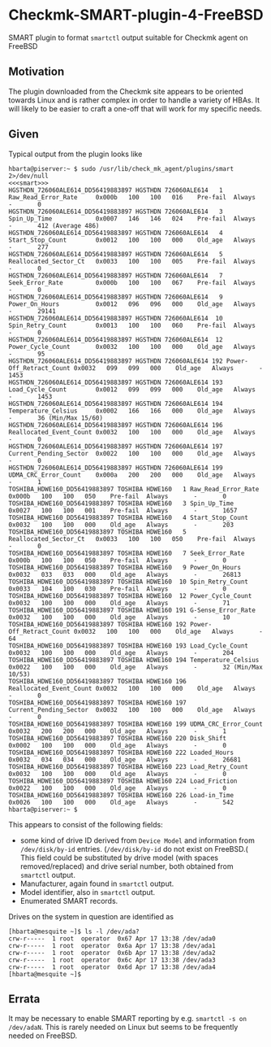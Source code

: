 # Checkmk-SMART-plugin-4-FreeBSD

SMART plugin to format `smartctl` output suitable for Checkmk agent on FreeBSD

## Motivation

The plugin downloaded from the Checkmk site appears to be oriented towards Linux and is rather complex in order to handle a variety of HBAs. It will likely to be easier to craft a one-off that will work for my specific needs.

## Given

Typical output from the plugin looks like

```text
hbarta@piserver:~ $ sudo /usr/lib/check_mk_agent/plugins/smart 2>/dev/null
<<<smart>>>
HGSTHDN_726060ALE614_DD56419883897 HGSTHDN 726060ALE614   1 Raw_Read_Error_Rate     0x000b   100   100   016    Pre-fail  Always       -       0
HGSTHDN_726060ALE614_DD56419883897 HGSTHDN 726060ALE614   3 Spin_Up_Time            0x0007   146   146   024    Pre-fail  Always       -       412 (Average 486)
HGSTHDN_726060ALE614_DD56419883897 HGSTHDN 726060ALE614   4 Start_Stop_Count        0x0012   100   100   000    Old_age   Always       -       277
HGSTHDN_726060ALE614_DD56419883897 HGSTHDN 726060ALE614   5 Reallocated_Sector_Ct   0x0033   100   100   005    Pre-fail  Always       -       0
HGSTHDN_726060ALE614_DD56419883897 HGSTHDN 726060ALE614   7 Seek_Error_Rate         0x000b   100   100   067    Pre-fail  Always       -       0
HGSTHDN_726060ALE614_DD56419883897 HGSTHDN 726060ALE614   9 Power_On_Hours          0x0012   096   096   000    Old_age   Always       -       29141
HGSTHDN_726060ALE614_DD56419883897 HGSTHDN 726060ALE614  10 Spin_Retry_Count        0x0013   100   100   060    Pre-fail  Always       -       0
HGSTHDN_726060ALE614_DD56419883897 HGSTHDN 726060ALE614  12 Power_Cycle_Count       0x0032   100   100   000    Old_age   Always       -       95
HGSTHDN_726060ALE614_DD56419883897 HGSTHDN 726060ALE614 192 Power-Off_Retract_Count 0x0032   099   099   000    Old_age   Always       -       1453
HGSTHDN_726060ALE614_DD56419883897 HGSTHDN 726060ALE614 193 Load_Cycle_Count        0x0012   099   099   000    Old_age   Always       -       1453
HGSTHDN_726060ALE614_DD56419883897 HGSTHDN 726060ALE614 194 Temperature_Celsius     0x0002   166   166   000    Old_age   Always       -       36 (Min/Max 15/60)
HGSTHDN_726060ALE614_DD56419883897 HGSTHDN 726060ALE614 196 Reallocated_Event_Count 0x0032   100   100   000    Old_age   Always       -       0
HGSTHDN_726060ALE614_DD56419883897 HGSTHDN 726060ALE614 197 Current_Pending_Sector  0x0022   100   100   000    Old_age   Always       -       0
HGSTHDN_726060ALE614_DD56419883897 HGSTHDN 726060ALE614 199 UDMA_CRC_Error_Count    0x000a   200   200   000    Old_age   Always       -       1
TOSHIBA_HDWE160_DD56419883897 TOSHIBA HDWE160   1 Raw_Read_Error_Rate     0x000b   100   100   050    Pre-fail  Always       -       0
TOSHIBA_HDWE160_DD56419883897 TOSHIBA HDWE160   3 Spin_Up_Time            0x0027   100   100   001    Pre-fail  Always       -       1657
TOSHIBA_HDWE160_DD56419883897 TOSHIBA HDWE160   4 Start_Stop_Count        0x0032   100   100   000    Old_age   Always       -       203
TOSHIBA_HDWE160_DD56419883897 TOSHIBA HDWE160   5 Reallocated_Sector_Ct   0x0033   100   100   050    Pre-fail  Always       -       0
TOSHIBA_HDWE160_DD56419883897 TOSHIBA HDWE160   7 Seek_Error_Rate         0x000b   100   100   050    Pre-fail  Always       -       0
TOSHIBA_HDWE160_DD56419883897 TOSHIBA HDWE160   9 Power_On_Hours          0x0032   033   033   000    Old_age   Always       -       26813
TOSHIBA_HDWE160_DD56419883897 TOSHIBA HDWE160  10 Spin_Retry_Count        0x0033   104   100   030    Pre-fail  Always       -       0
TOSHIBA_HDWE160_DD56419883897 TOSHIBA HDWE160  12 Power_Cycle_Count       0x0032   100   100   000    Old_age   Always       -       71
TOSHIBA_HDWE160_DD56419883897 TOSHIBA HDWE160 191 G-Sense_Error_Rate      0x0032   100   100   000    Old_age   Always       -       10
TOSHIBA_HDWE160_DD56419883897 TOSHIBA HDWE160 192 Power-Off_Retract_Count 0x0032   100   100   000    Old_age   Always       -       64
TOSHIBA_HDWE160_DD56419883897 TOSHIBA HDWE160 193 Load_Cycle_Count        0x0032   100   100   000    Old_age   Always       -       204
TOSHIBA_HDWE160_DD56419883897 TOSHIBA HDWE160 194 Temperature_Celsius     0x0022   100   100   000    Old_age   Always       -       32 (Min/Max 10/53)
TOSHIBA_HDWE160_DD56419883897 TOSHIBA HDWE160 196 Reallocated_Event_Count 0x0032   100   100   000    Old_age   Always       -       0
TOSHIBA_HDWE160_DD56419883897 TOSHIBA HDWE160 197 Current_Pending_Sector  0x0032   100   100   000    Old_age   Always       -       0
TOSHIBA_HDWE160_DD56419883897 TOSHIBA HDWE160 199 UDMA_CRC_Error_Count    0x0032   200   200   000    Old_age   Always       -       1
TOSHIBA_HDWE160_DD56419883897 TOSHIBA HDWE160 220 Disk_Shift              0x0002   100   100   000    Old_age   Always       -       0
TOSHIBA_HDWE160_DD56419883897 TOSHIBA HDWE160 222 Loaded_Hours            0x0032   034   034   000    Old_age   Always       -       26681
TOSHIBA_HDWE160_DD56419883897 TOSHIBA HDWE160 223 Load_Retry_Count        0x0032   100   100   000    Old_age   Always       -       0
TOSHIBA_HDWE160_DD56419883897 TOSHIBA HDWE160 224 Load_Friction           0x0022   100   100   000    Old_age   Always       -       0
TOSHIBA_HDWE160_DD56419883897 TOSHIBA HDWE160 226 Load-in_Time            0x0026   100   100   000    Old_age   Always       -       542
hbarta@piserver:~ $ 
```

This appears to consist of the following fields:

* some kind of drive ID derived from `Device Model` and information from `/dev/disk/by-id` entries. (`/dev/disk/by-id` do not exist on FreeBSD.( This field could be substituted by drive model (with spaces removed/replaced) and drive serial number, both obtained from `smartctl` output.
* Manufacturer, again found in `smartctl` output.
* Model identifier, also in `smartctl` output.
* Enumerated SMART records.

Drives on the system in question are identified as

```text
[hbarta@mesquite ~]$ ls -l /dev/ada?
crw-r-----  1 root  operator  0x67 Apr 17 13:38 /dev/ada0
crw-r-----  1 root  operator  0x6a Apr 17 13:38 /dev/ada1
crw-r-----  1 root  operator  0x6b Apr 17 13:38 /dev/ada2
crw-r-----  1 root  operator  0x6c Apr 17 13:38 /dev/ada3
crw-r-----  1 root  operator  0x6d Apr 17 13:38 /dev/ada4
[hbarta@mesquite ~]$ 
```

## Errata

It may be necessary to enable SMART reporting by e.g. `smartctl -s on /dev/adaN`. This is rarely needed on Linux but seems to be frequently needed on FreeBSD.
